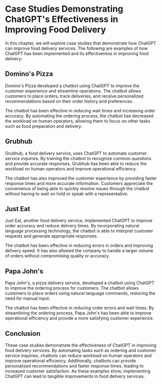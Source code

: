 Case Studies Demonstrating ChatGPT's Effectiveness in Improving Food Delivery
============================================================================================================================

In this chapter, we will explore case studies that demonstrate how ChatGPT can improve food delivery services. The following are examples of how ChatGPT has been implemented and its effectiveness in improving food delivery:

Domino's Pizza
--------------

Domino's Pizza developed a chatbot using ChatGPT to improve the customer experience and streamline operations. The chatbot allows customers to place orders, track deliveries, and receive personalized recommendations based on their order history and preferences.

The chatbot has been effective in reducing wait times and increasing order accuracy. By automating the ordering process, the chatbot has decreased the workload on human operators, allowing them to focus on other tasks such as food preparation and delivery.

Grubhub
-------

Grubhub, a food delivery service, uses ChatGPT to automate customer service inquiries. By training the chatbot to recognize common questions and provide accurate responses, Grubhub has been able to reduce the workload on human operators and improve operational efficiency.

The chatbot has also improved the customer experience by providing faster response times and more accurate information. Customers appreciate the convenience of being able to quickly resolve issues through the chatbot without having to wait on hold or speak with a representative.

Just Eat
--------

Just Eat, another food delivery service, implemented ChatGPT to improve order accuracy and reduce delivery times. By incorporating natural language processing technology, the chatbot is able to interpret customer requests and generate appropriate responses.

The chatbot has been effective in reducing errors in orders and improving delivery speed. It has also allowed the company to handle a larger volume of orders without compromising quality or accuracy.

Papa John's
-----------

Papa John's, a pizza delivery service, developed a chatbot using ChatGPT to improve the ordering process for customers. The chatbot allows customers to place orders using natural language commands, reducing the need for manual input.

The chatbot has been effective in reducing order errors and wait times. By streamlining the ordering process, Papa John's has been able to improve operational efficiency and provide a more satisfying customer experience.

Conclusion
----------

These case studies demonstrate the effectiveness of ChatGPT in improving food delivery services. By automating tasks such as ordering and customer service inquiries, chatbots can reduce workload on human operators and improve operational efficiency. Additionally, chatbots can provide personalized recommendations and faster response times, leading to increased customer satisfaction. As these examples show, implementing ChatGPT can lead to tangible improvements in food delivery services.
